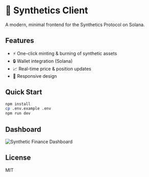 # 🚀 Synthetics Client

A modern, minimal frontend for the Synthetics Protocol on Solana.

## Features
- ⚡ One-click minting & burning of synthetic assets
- 🔒 Wallet integration (Solana)
- 📈 Real-time price & position updates
- 📱 Responsive design

## Quick Start
```bash
npm install
cp .env.example .env
npm run dev
```

## Dashboard

![Synthetic Finance Dashboard](landing.png)

## License
MIT

